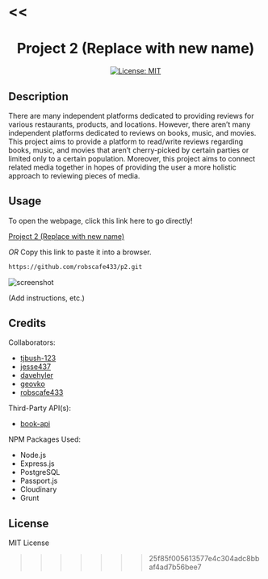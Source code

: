 <<
=======
<div align='center'>
  
# Project 2 (Replace with new name)

[![License: MIT](https://img.shields.io/badge/License-MIT-yellow.svg)](https://opensource.org/licenses/MIT)

</div>

## Description

There are many independent platforms dedicated to providing reviews for various restaurants, products, and locations. However, there aren’t many independent platforms dedicated to reviews on books, music, and movies. This project aims to provide a platform to read/write reviews regarding books, music, and movies that aren’t cherry-picked by certain parties or limited only to a certain population. Moreover, this project aims to connect related media together in hopes of providing the user a more holistic approach to reviewing pieces of media.

## Usage

To open the webpage, click this link here to go directly!

[Project 2 (Replace with new name)](https://github.com/robscafe433/p2.git)

_OR_ Copy this link to paste it into a browser.

```md
https://github.com/robscafe433/p2.git
```

![screenshot](.png)

(Add instructions, etc.)

## Credits

Collaborators:

- [tjbush-123](https://github.com/tjbush-123)
- [jesse437](https://github.com/jesse437)
- [davehyler](https://github.com/davehyler)
- [geovko](https://github.com/geovko)
- [robscafe433](https://github.com/robscafe433)

Third-Party API(s):

- [book-api](url)

NPM Packages Used:

- Node.js
- Express.js
- PostgreSQL
- Passport.js
- Cloudinary
- Grunt

## License

MIT License
>>>>>>> 25f85f005613577e4c304adc8bbaf4ad7b56bee7
